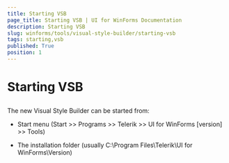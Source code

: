 ```yaml
---
title: Starting VSB
page_title: Starting VSB | UI for WinForms Documentation
description: Starting VSB
slug: winforms/tools/visual-style-builder/starting-vsb
tags: starting,vsb
published: True
position: 1
---
```


# Starting VSB

## 

The new Visual Style Builder can be started from:

* Start menu (Start >> Programs >> Telerik >> UI for WinForms [version] >> Tools)

* The installation folder (usually C:\Program Files\Telerik\UI for WinForms\Version)
